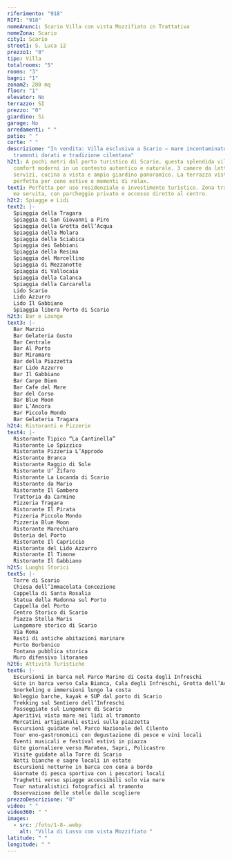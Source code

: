 ```yaml
---
riferimento: "918"
RIF1: "918"
nomeAnunci: Scario Villa con vista Mozzifiato in Trattativa
nomeZona: Scario
city1: Scario
street1: S. Luca 12
prezzo1: "0"
tipo: Villa
totalrooms: "5"
rooms: "3"
bagni: "1"
zonam2: 280 mq
floor: "1"
elevator: No
terrazzo: SI
prezzo: "0"
giardino: Si
garage: No
arredamenti: " "
patio: " "
corte: " "
descrizione: "In vendita: Villa esclusiva a Scario – mare incontaminato,
  tramonti dorati e tradizione cilentana"
h2t1: A pochi metri dal porto turistico di Scario, questa splendida villa offre
  comfort moderni in un contesto autentico e naturale. 3 camere da letto, doppi
  servizi, cucina a vista e ampio giardino panoramico. La terrazza vista mare è
  perfetta per cene estive o momenti di relax.
text1: Perfetta per uso residenziale o investimento turistico. Zona tranquilla
  ma servita, con parcheggio privato e accesso diretto al centro.
h2t2: Spiagge e Lidi
text2: |-
  Spiaggia della Tragara
  Spiaggia di San Giovanni a Piro
  Spiaggia della Grotta dell’Acqua
  Spiaggia della Molara
  Spiaggia della Sciabica
  Spiaggia dei Gabbiani
  Spiaggia della Resima
  Spiaggia del Marcellino
  Spiaggia di Mezzanotte
  Spiaggia di Vallocaia
  Spiaggia della Calanca
  Spiaggia della Carcarella
  Lido Scario
  Lido Azzurro
  Lido Il Gabbiano
  Spiaggia libera Porto di Scario
h2t3: Bar e Lounge
text3: |-
  Bar Marzio
  Bar Gelateria Gusto
  Bar Centrale
  Bar Al Porto
  Bar Miramare
  Bar della Piazzetta
  Bar Lido Azzurro
  Bar Il Gabbiano
  Bar Carpe Diem
  Bar Cafe del Mare
  Bar del Corso
  Bar Blue Moon
  Bar L’Ancora
  Bar Piccolo Mondo
  Bar Gelateria Tragara
h2t4: Ristoranti e Pizzerie
text4: |-
  Ristorante Tipico “La Cantinella”
  Ristorante Lo Spizzico
  Ristorante Pizzeria L’Approdo
  Ristorante Branca
  Ristorante Raggio di Sole
  Ristorante U’ Zifaro
  Ristorante La Locanda di Scario
  Ristorante da Mario
  Ristorante Il Gambero
  Trattoria da Carmine
  Pizzeria Tragara
  Ristorante Il Pirata
  Pizzeria Piccolo Mondo
  Pizzeria Blue Moon
  Ristorante Marechiaro
  Osteria del Porto
  Ristorante Il Capriccio
  Ristorante del Lido Azzurro
  Ristorante Il Timone
  Ristorante Il Gabbiano
h2t5: Luoghi Storici
text5: |-
  Torre di Scario
  Chiesa dell’Immacolata Concezione
  Cappella di Santa Rosalia
  Statua della Madonna sul Porto
  Cappella del Porto
  Centro Storico di Scario
  Piazza Stella Maris
  Lungomare storico di Scario
  Via Roma
  Resti di antiche abitazioni marinare
  Porto Borbonico
  Fontana pubblica storica
  Muro difensivo litoraneo
h2t6: Attività Turistiche
text6: |-
  Escursioni in barca nel Parco Marino di Costa degli Infreschi
  Gite in barca verso Cala Bianca, Cala degli Infreschi, Grotta dell’Acqua
  Snorkeling e immersioni lungo la costa
  Noleggio barche, kayak e SUP dal porto di Scario
  Trekking sul Sentiero dell’Infreschi
  Passeggiate sul Lungomare di Scario
  Aperitivi vista mare nei lidi al tramonto
  Mercatini artigianali estivi sulla piazzetta
  Escursioni guidate nel Parco Nazionale del Cilento
  Tour eno-gastronomici con degustazione di pesce e vini locali
  Eventi musicali e festival estivi in piazza
  Gite giornaliere verso Maratea, Sapri, Policastro
  Visite guidate alla Torre di Scario
  Notti bianche e sagre locali in estate
  Escursioni notturne in barca con cena a bordo
  Giornate di pesca sportiva con i pescatori locali
  Traghetti verso spiagge accessibili solo via mare
  Tour naturalistici fotografici al tramonto
  Osservazione delle stelle dalle scogliere
prezzoDescrizione: "0"
video: " "
video360: " "
images:
  - src: /foto/1-8-.webp
    alt: "Villa di Lusso con vista Mozzifiato "
latitude: " "
longitude: " "
---
```

